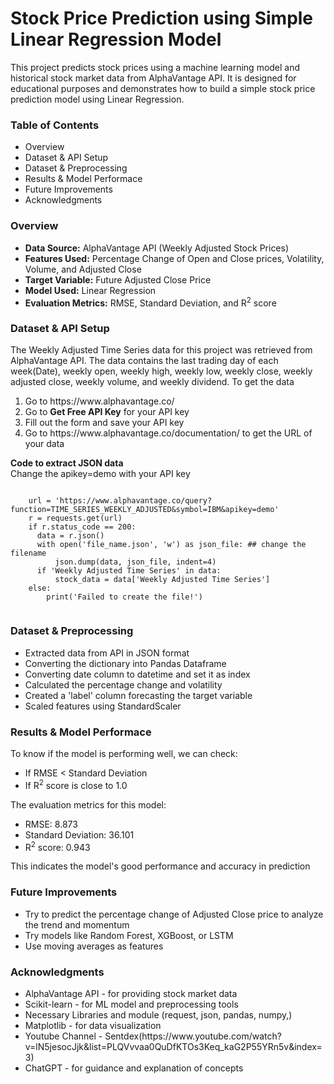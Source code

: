 <h1>Stock Price Prediction using Simple Linear Regression Model</h1>
<p>This project predicts stock prices using a machine learning model and historical stock market data from AlphaVantage API. It is designed for educational purposes
and demonstrates how to build a simple stock price prediction model using Linear Regression.</p> 

<h3>Table of Contents</h3>
<ul>
  <li>Overview</li>
  <li>Dataset & API Setup</li>
  <li>Dataset & Preprocessing</li>
  <li>Results & Model Performace</li>
  <li>Future Improvements</li>
  <li>Acknowledgments</li>
</ul>

<h3>Overview</h3>
<ul>
  <li><b>Data Source:</b> AlphaVantage API (Weekly Adjusted Stock Prices)</li>
  <li><b>Features Used:</b> Percentage Change of Open and Close prices, Volatility, Volume, and Adjusted Close</li>
  <li><b>Target Variable:</b> Future Adjusted Close Price</li>
  <li><b>Model Used:</b> Linear Regression </li>
  <li><b>Evaluation Metrics:</b> RMSE, Standard Deviation, and R<sup>2</sup> score</li>
</ul>

<h3>Dataset & API Setup</h3>
<p>
  The Weekly Adjusted Time Series data for this project was retrieved from AlphaVantage API. The data contains the last trading day of each week(Date), weekly open, weekly high, weekly low, weekly close, weekly adjusted close, weekly volume, and weekly dividend. To get the data<br>
  <ol>
    <li>Go to https://www.alphavantage.co/</li>
    <li>Go to <b>Get Free API Key</b> for your API key</li>
    <li>Fill out the form and save your API key</li>
    <li>Go to https://www.alphavantage.co/documentation/ to get the URL of your data</li>
  </ol>

  <b>Code to extract JSON data</b><br>
  Change the apikey=demo with your API key 
  <pre><code>
    url = 'https://www.alphavantage.co/query?function=TIME_SERIES_WEEKLY_ADJUSTED&symbol=IBM&apikey=demo'
    r = requests.get(url)
    if r.status_code == 200:
      data = r.json()
      with open('file_name.json', 'w') as json_file: ## change the filename
          json.dump(data, json_file, indent=4)
      if 'Weekly Adjusted Time Series' in data:
          stock_data = data['Weekly Adjusted Time Series']
    else:
        print('Failed to create the file!')
  </code></pre>
</p>

<h3>Dataset & Preprocessing</h3>
<ul>
  <li>Extracted data from API in JSON format</li>
  <li>Converting the dictionary into Pandas Dataframe</li>
  <li>Converting date column to datetime and set it as index</li>
  <li>Calculated the percentage change and volatility</li>
  <li>Created a 'label' column forecasting the target variable</li>
  <li>Scaled features using StandardScaler</li>
</ul>

<h3>Results & Model Performace</h3>
To know if the model is performing well, we can check:
<ul>
  <li>If RMSE < Standard Deviation</li>
  <li>If R<sup>2</sup> score is close to 1.0</li>
</ul>
The evaluation metrics for this model:
<ul>
  <li>RMSE: 8.873</li>
  <li>Standard Deviation: 36.101</li>
  <li>R<sup>2</sup> score: 0.943</li>
</ul>
This indicates the model's good performance and accuracy in prediction

<h3>Future Improvements</h3>
<ul>
  <li>Try to predict the percentage change of Adjusted Close price to analyze the trend and momentum</li> 
  <li>Try models like Random Forest, XGBoost, or LSTM</li>
  <li>Use moving averages as features</li>
</ul>

<h3>Acknowledgments</h3>
<ul>
  <li>AlphaVantage API - for providing stock market data</li>
  <li>Scikit-learn - for ML model and preprocessing tools</li>
  <li>Necessary Libraries and module (request, json, pandas, numpy,)</li>
  <li>Matplotlib - for data visualization</li>
  <li>Youtube Channel - Sentdex(https://www.youtube.com/watch?v=lN5jesocJjk&list=PLQVvvaa0QuDfKTOs3Keq_kaG2P55YRn5v&index=3)</li>
  <li>ChatGPT - for guidance and explanation of concepts</li>
</ul>









